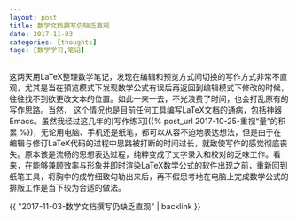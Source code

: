 ```yaml
---
layout: post
title: 数学文档撰写仍缺乏直观
date: 2017-11-03
categories: [thoughts]
tags: [数学学习,笔记]
---
```


这两天用LaTeX整理数学笔记，发现在编辑和预览方式间切换的写作方式非常不直观，尤其是当在预览模式下发现数学公式有误后再返回到编辑模式下修改的时候，往往找不到欲更改文本的位置。如此一来一去，不光浪费了时间，也会打乱原有的写作思路。当然， 这个情况也是目前任何工具编写LaTeX文档的通病，包括神器Emacs。虽然我经过这几年的[写作练习]({% post_url 2017-10-25-重视“量”的积累 %})，无论用电脑、手机还是纸笔，都可以从容不迫地表达想法，但是由于在编辑与修订LaTeX代码的过程中思路被打断的时间过长，就致使写作的感觉彻底丧失。原本该是流畅的思想表达过程，纯粹变成了文字录入和校对的乏味工作。看来，在能够兼顾效率与形象并即时渲染LaTeX数学公式的软件出现之前，重新回到纸笔工具，将胸中的成竹细致勾勒出来后，再不假思考地在电脑上完成数学公式的排版工作是当下较为合适的做法。

{{ "2017-11-03-数学文档撰写仍缺乏直观" | backlink }}
